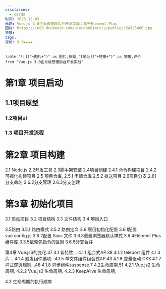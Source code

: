```yaml
---
cssclasses:
  - cards
时间: 2023-12-03
标题: Vue.js 3.0企业级管理后台开发实战：基于Element Plus
图片: https://img9.doubanio.com/view/subject/s/public/s34325466.jpg
链接: 
tags: 
评价: 9.0★★★★
---
```


```dataview
table "![]("+图片+")" as 图片,标题,"[地址]("+链接+")" as 链接,评价
from "Vue.js 3.0企业级管理后台开发实战"
```

[](C:\Windows\System32\cmd.exe)



# 第1章 项目启动 
## 1.1项目原型
### 1.2项目ui
### 1.3 项目开发流程
# 第2章 项目构建

2.1 Node.js
2.2开发工具
2.3脚手架安装
2.4项目创建
    2.4.1 命令构建项目
    2.4.2 可视化构建项目
2.5 项目仓库.
    2.5.1 申请仓库
    2.5.2 推送项目
2.6项目分支
    2.61 分支命名 
    2.6.2分支管理
    2.6.3分支创建
    
# 第3章 初始化项目

3.1 启动项目
3.2 项目结构
3.3 文件结构
3.4 项目入口

3.5路由
    3.5,1 路由模式
    3.5.2 路由定义
3.6 项目初始化配置
    3.6.1配置 vue.config.js
    3.6.2配置 Sass 文件
    3.6.3重置浏览器默认样式
    3.6.4Element Plus 组件库
    3.3.5依赖包指令的区别 
    3.6.6分支合并

第4章 Vue.js3的变化.37
4.1 新特性…
    4.1.1 组合式AP.38
    4.1.2 teleport 组件
    4.1.3 片…
    4.1.4 触发组件选项:
    ·4.1.5 单文件组件组合式AP.43
    4.1.6 变量驱动 CSS
    4.1.7 样式穿透规则…46
    4.1.8 异步组件suspense.7
4.2生命周期.51
    4.2.1 Vue.js2 生命周期.
    4.2.2 Vue.js3 生命周期.
    4.2.3 KeepAlive 生命周期,

4.3 生命周期的执行顺序
